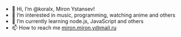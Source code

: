 - 👋 Hi, I’m @koralx, Miron Ystansev!
- 👀 I’m interested in music, programming, watching anime and others
- 🌱 I’m currently learning node.js, JavaScript and others
- 📫 How to reach me miron.miron.y@mail.ru

